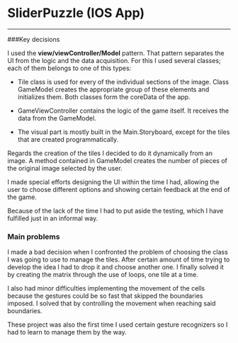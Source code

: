 # SliderPuzzle (IOS App)

---

###Key decisions

I used the **view/viewController/Model** pattern. That pattern separates the UI from the logic and the data acquisition. For this I used several classes; each of them belongs to one of this types:

* Tile class is used for every of the individual sections of the image. Class GameModel creates the appropriate group of these elements and initializes them. Both classes form the coreData of the app.

* GameViewController contains the logic of the game itself. It receives the data from the GameModel.

* The visual part is mostly built in the Main.Storyboard, except for the tiles that are created programmatically.

Regards the creation of the tiles I decided to do it dynamically from an image. A method contained in GameModel creates the number of pieces of the original image selected by the user.

I made special efforts designing the UI within the time I had, allowing the user to choose different options and showing certain feedback at the end of the game.

Because of the lack of the time I had to put aside the testing, which I have fulfilled just in an informal way.

### Main problems

I made a bad decision when I confronted the problem of choosing the class I was going to use to manage the tiles. After certain amount of time trying to develop the idea I had to drop it and choose another one. I finally solved it by creating the matrix through the use of loops, one tile at a time.

I also had minor difficulties implementing the movement of the cells because the gestures could be so fast that skipped the boundaries imposed. I solved that by controlling the movement when reaching said boundaries.

These project was also the first time I used certain gesture recognizers so I had to learn to manage them by the way.
